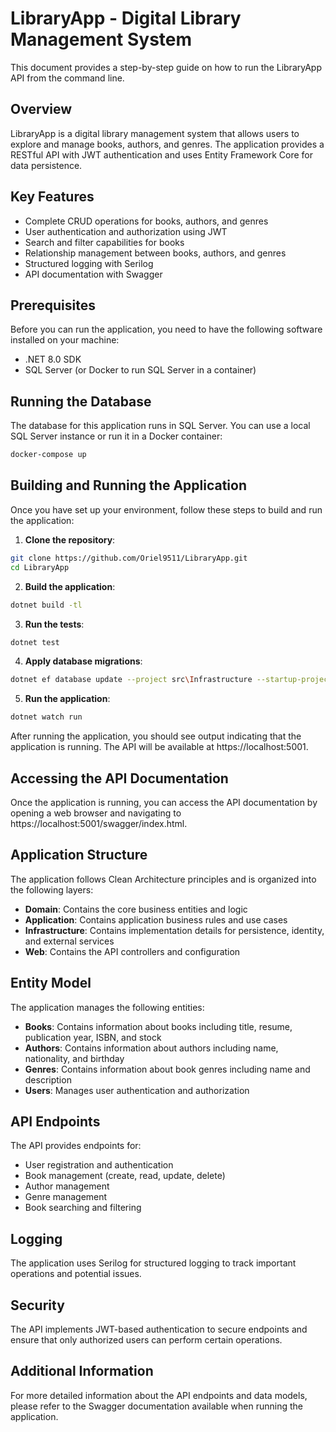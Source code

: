 ﻿# LibraryApp - Digital Library Management System

This document provides a step-by-step guide on how to run the LibraryApp API from the command line.

## Overview

LibraryApp is a digital library management system that allows users to explore and manage books, authors, and genres. The application provides a RESTful API with JWT authentication and uses Entity Framework Core for data persistence.

## Key Features

- Complete CRUD operations for books, authors, and genres
- User authentication and authorization using JWT
- Search and filter capabilities for books
- Relationship management between books, authors, and genres
- Structured logging with Serilog
- API documentation with Swagger

## Prerequisites

Before you can run the application, you need to have the following software installed on your machine:

- .NET 8.0 SDK
- SQL Server (or Docker to run SQL Server in a container)

## Running the Database

The database for this application runs in SQL Server. You can use a local SQL Server instance or run it in a Docker container:

```bash
docker-compose up
```

## Building and Running the Application

Once you have set up your environment, follow these steps to build and run the application:

1. **Clone the repository**:

```bash
git clone https://github.com/Oriel9511/LibraryApp.git
cd LibraryApp
```

2. **Build the application**:

```bash
dotnet build -tl
```

3. **Run the tests**:

```bash
dotnet test
```

4. **Apply database migrations**:

```bash
dotnet ef database update --project src\Infrastructure --startup-project src\Web
```

5. **Run the application**:

```bash
dotnet watch run
```

After running the application, you should see output indicating that the application is running. The API will be available at https://localhost:5001.

## Accessing the API Documentation

Once the application is running, you can access the API documentation by opening a web browser and navigating to https://localhost:5001/swagger/index.html.

## Application Structure

The application follows Clean Architecture principles and is organized into the following layers:

- **Domain**: Contains the core business entities and logic
- **Application**: Contains application business rules and use cases
- **Infrastructure**: Contains implementation details for persistence, identity, and external services
- **Web**: Contains the API controllers and configuration

## Entity Model

The application manages the following entities:

- **Books**: Contains information about books including title, resume, publication year, ISBN, and stock
- **Authors**: Contains information about authors including name, nationality, and birthday
- **Genres**: Contains information about book genres including name and description
- **Users**: Manages user authentication and authorization

## API Endpoints

The API provides endpoints for:

- User registration and authentication
- Book management (create, read, update, delete)
- Author management
- Genre management
- Book searching and filtering

## Logging

The application uses Serilog for structured logging to track important operations and potential issues.

## Security

The API implements JWT-based authentication to secure endpoints and ensure that only authorized users can perform certain operations.

## Additional Information

For more detailed information about the API endpoints and data models, please refer to the Swagger documentation available when running the application.
